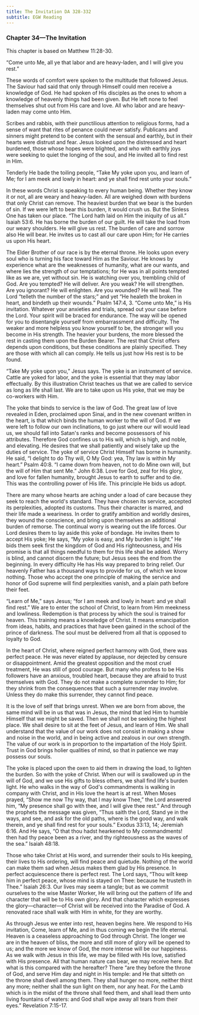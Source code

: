 ```yaml
---
title: The Invitation DA 328-332
subtitle: EGW Reading
---
```


### Chapter 34—The Invitation

This chapter is based on Matthew 11:28-30.

“Come unto Me, all ye that labor and are heavy-laden, and I will give you rest.”

These words of comfort were spoken to the multitude that followed Jesus. The Saviour had said that only through Himself could men receive a knowledge of God. He had spoken of His disciples as the ones to whom a knowledge of heavenly things had been given. But He left none to feel themselves shut out from His care and love. All who labor and are heavy-laden may come unto Him.

Scribes and rabbis, with their punctilious attention to religious forms, had a sense of want that rites of penance could never satisfy. Publicans and sinners might pretend to be content with the sensual and earthly, but in their hearts were distrust and fear. Jesus looked upon the distressed and heart burdened, those whose hopes were blighted, and who with earthly joys were seeking to quiet the longing of the soul, and He invited all to find rest in Him.

Tenderly He bade the toiling people, “Take My yoke upon you, and learn of Me; for I am meek and lowly in heart: and ye shall find rest unto your souls.”

In these words Christ is speaking to every human being. Whether they know it or not, all are weary and heavy-laden. All are weighed down with burdens that only Christ can remove. The heaviest burden that we bear is the burden of sin. If we were left to bear this burden, it would crush us. But the Sinless One has taken our place. “The Lord hath laid on Him the iniquity of us all.” Isaiah 53:6. He has borne the burden of our guilt. He will take the load from our weary shoulders. He will give us rest. The burden of care and sorrow also He will bear. He invites us to cast all our care upon Him; for He carries us upon His heart.

The Elder Brother of our race is by the eternal throne. He looks upon every soul who is turning his face toward Him as the Saviour. He knows by experience what are the weaknesses of humanity, what are our wants, and where lies the strength of our temptations; for He was in all points tempted like as we are, yet without sin. He is watching over you, trembling child of God. Are you tempted? He will deliver. Are you weak? He will strengthen. Are you ignorant? He will enlighten. Are you wounded? He will heal. The Lord “telleth the number of the stars;” and yet “He healeth the broken in heart, and bindeth up their wounds.” Psalm 147:4, 3. “Come unto Me,” is His invitation. Whatever your anxieties and trials, spread out your case before the Lord. Your spirit will be braced for endurance. The way will be opened for you to disentangle yourself from embarrassment and difficulty. The weaker and more helpless you know yourself to be, the stronger will you become in His strength. The heavier your burdens, the more blessed the rest in casting them upon the Burden Bearer. The rest that Christ offers depends upon conditions, but these conditions are plainly specified. They are those with which all can comply. He tells us just how His rest is to be found.

“Take My yoke upon you,” Jesus says. The yoke is an instrument of service. Cattle are yoked for labor, and the yoke is essential that they may labor effectually. By this illustration Christ teaches us that we are called to service as long as life shall last. We are to take upon us His yoke, that we may be co-workers with Him.

The yoke that binds to service is the law of God. The great law of love revealed in Eden, proclaimed upon Sinai, and in the new covenant written in the heart, is that which binds the human worker to the will of God. If we were left to follow our own inclinations, to go just where our will would lead us, we should fall into Satan's ranks and become possessors of his attributes. Therefore God confines us to His will, which is high, and noble, and elevating. He desires that we shall patiently and wisely take up the duties of service. The yoke of service Christ Himself has borne in humanity. He said, “I delight to do Thy will, O My God: yea, Thy law is within My heart.” Psalm 40:8. “I came down from heaven, not to do Mine own will, but the will of Him that sent Me.” John 6:38. Love for God, zeal for His glory, and love for fallen humanity, brought Jesus to earth to suffer and to die. This was the controlling power of His life. This principle He bids us adopt.

There are many whose hearts are aching under a load of care because they seek to reach the world's standard. They have chosen its service, accepted its perplexities, adopted its customs. Thus their character is marred, and their life made a weariness. In order to gratify ambition and worldly desires, they wound the conscience, and bring upon themselves an additional burden of remorse. The continual worry is wearing out the life forces. Our Lord desires them to lay aside this yoke of bondage. He invites them to accept His yoke; He says, “My yoke is easy, and My burden is light.” He bids them seek first the kingdom of God and His righteousness, and His promise is that all things needful to them for this life shall be added. Worry is blind, and cannot discern the future; but Jesus sees the end from the beginning. In every difficulty He has His way prepared to bring relief. Our heavenly Father has a thousand ways to provide for us, of which we know nothing. Those who accept the one principle of making the service and honor of God supreme will find perplexities vanish, and a plain path before their feet.

“Learn of Me,” says Jesus; “for I am meek and lowly in heart: and ye shall find rest.” We are to enter the school of Christ, to learn from Him meekness and lowliness. Redemption is that process by which the soul is trained for heaven. This training means a knowledge of Christ. It means emancipation from ideas, habits, and practices that have been gained in the school of the prince of darkness. The soul must be delivered from all that is opposed to loyalty to God.

In the heart of Christ, where reigned perfect harmony with God, there was perfect peace. He was never elated by applause, nor dejected by censure or disappointment. Amid the greatest opposition and the most cruel treatment, He was still of good courage. But many who profess to be His followers have an anxious, troubled heart, because they are afraid to trust themselves with God. They do not make a complete surrender to Him; for they shrink from the consequences that such a surrender may involve. Unless they do make this surrender, they cannot find peace.

It is the love of self that brings unrest. When we are born from above, the same mind will be in us that was in Jesus, the mind that led Him to humble Himself that we might be saved. Then we shall not be seeking the highest place. We shall desire to sit at the feet of Jesus, and learn of Him. We shall understand that the value of our work does not consist in making a show and noise in the world, and in being active and zealous in our own strength. The value of our work is in proportion to the impartation of the Holy Spirit. Trust in God brings holier qualities of mind, so that in patience we may possess our souls.

The yoke is placed upon the oxen to aid them in drawing the load, to lighten the burden. So with the yoke of Christ. When our will is swallowed up in the will of God, and we use His gifts to bless others, we shall find life's burden light. He who walks in the way of God's commandments is walking in company with Christ, and in His love the heart is at rest. When Moses prayed, “Show me now Thy way, that I may know Thee,” the Lord answered him, “My presence shall go with thee, and I will give thee rest.” And through the prophets the message was given, “Thus saith the Lord, Stand ye in the ways, and see, and ask for the old paths, where is the good way, and walk therein, and ye shall find rest for your souls.” Exodus 33:13, 14; Jeremiah 6:16. And He says, “O that thou hadst hearkened to My commandments! then had thy peace been as a river, and thy righteousness as the waves of the sea.” Isaiah 48:18.

Those who take Christ at His word, and surrender their souls to His keeping, their lives to His ordering, will find peace and quietude. Nothing of the world can make them sad when Jesus makes them glad by His presence. In perfect acquiescence there is perfect rest. The Lord says, “Thou wilt keep him in perfect peace, whose mind is stayed on Thee: because he trusteth in Thee.” Isaiah 26:3. Our lives may seem a tangle; but as we commit ourselves to the wise Master Worker, He will bring out the pattern of life and character that will be to His own glory. And that character which expresses the glory—character—of Christ will be received into the Paradise of God. A renovated race shall walk with Him in white, for they are worthy.

As through Jesus we enter into rest, heaven begins here. We respond to His invitation, Come, learn of Me, and in thus coming we begin the life eternal. Heaven is a ceaseless approaching to God through Christ. The longer we are in the heaven of bliss, the more and still more of glory will be opened to us; and the more we know of God, the more intense will be our happiness. As we walk with Jesus in this life, we may be filled with His love, satisfied with His presence. All that human nature can bear, we may receive here. But what is this compared with the hereafter? There “are they before the throne of God, and serve Him day and night in His temple: and He that sitteth on the throne shall dwell among them. They shall hunger no more, neither thirst any more; neither shall the sun light on them, nor any heat. For the Lamb which is in the midst of the throne shall feed them, and shall lead them unto living fountains of waters: and God shall wipe away all tears from their eyes.” Revelation 7:15-17.